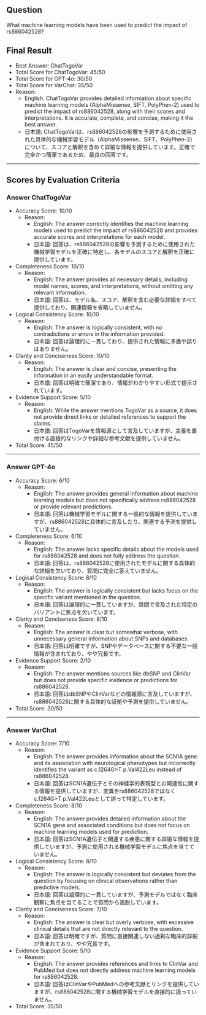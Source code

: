 ## Question

What machine learning models have been used to predict the impact of rs886042528?

## Final Result

- Best Answer: ChatTogoVar
- Total Score for ChatTogoVar: 45/50
- Total Score for GPT-4o: 30/50
- Total Score for VarChat: 35/50
- Reason:
  - English: ChatTogoVar provides detailed information about specific machine learning models (AlphaMissense, SIFT, PolyPhen-2) used to predict the impact of rs886042528, along with their scores and interpretations. It is accurate, complete, and concise, making it the best answer.
  - 日本語: ChatTogoVarは、rs886042528の影響を予測するために使用された具体的な機械学習モデル（AlphaMissense、SIFT、PolyPhen-2）について、スコアと解釈を含めて詳細な情報を提供しています。正確で完全かつ簡潔であるため、最良の回答です。

---

## Scores by Evaluation Criteria

### Answer ChatTogoVar
- Accuracy Score: 10/10
  - Reason: 
    - English: The answer correctly identifies the machine learning models used to predict the impact of rs886042528 and provides accurate scores and interpretations for each model.
    - 日本語: 回答は、rs886042528の影響を予測するために使用された機械学習モデルを正確に特定し、各モデルのスコアと解釈を正確に提供しています。
- Completeness Score: 10/10
  - Reason: 
    - English: The answer provides all necessary details, including model names, scores, and interpretations, without omitting any relevant information.
    - 日本語: 回答は、モデル名、スコア、解釈を含む必要な詳細をすべて提供しており、関連情報を省略していません。
- Logical Consistency Score: 10/10
  - Reason: 
    - English: The answer is logically consistent, with no contradictions or errors in the information provided.
    - 日本語: 回答は論理的に一貫しており、提供された情報に矛盾や誤りはありません。
- Clarity and Conciseness Score: 10/10
  - Reason: 
    - English: The answer is clear and concise, presenting the information in an easily understandable format.
    - 日本語: 回答は明確で簡潔であり、情報がわかりやすい形式で提示されています。
- Evidence Support Score: 5/10
  - Reason: 
    - English: While the answer mentions TogoVar as a source, it does not provide direct links or detailed references to support the claims.
    - 日本語: 回答はTogoVarを情報源として言及していますが、主張を裏付ける直接的なリンクや詳細な参考文献を提供していません。
- Total Score: 45/50

---

### Answer GPT-4o
- Accuracy Score: 6/10
  - Reason: 
    - English: The answer provides general information about machine learning models but does not specifically address rs886042528 or provide relevant predictions.
    - 日本語: 回答は機械学習モデルに関する一般的な情報を提供していますが、rs886042528に具体的に言及したり、関連する予測を提供していません。
- Completeness Score: 6/10
  - Reason: 
    - English: The answer lacks specific details about the models used for rs886042528 and does not fully address the question.
    - 日本語: 回答は、rs886042528に使用されたモデルに関する具体的な詳細を欠いており、質問に完全に答えていません。
- Logical Consistency Score: 8/10
  - Reason: 
    - English: The answer is logically consistent but lacks focus on the specific variant mentioned in the question.
    - 日本語: 回答は論理的に一貫していますが、質問で言及された特定のバリアントに焦点を欠いています。
- Clarity and Conciseness Score: 8/10
  - Reason: 
    - English: The answer is clear but somewhat verbose, with unnecessary general information about SNPs and databases.
    - 日本語: 回答は明確ですが、SNPやデータベースに関する不要な一般情報が含まれており、やや冗長です。
- Evidence Support Score: 2/10
  - Reason: 
    - English: The answer mentions sources like dbSNP and ClinVar but does not provide specific evidence or predictions for rs886042528.
    - 日本語: 回答はdbSNPやClinVarなどの情報源に言及していますが、rs886042528に関する具体的な証拠や予測を提供していません。
- Total Score: 30/50

---

### Answer VarChat
- Accuracy Score: 7/10
  - Reason: 
    - English: The answer provides information about the SCN1A gene and its association with neurological phenotypes but incorrectly identifies the variant as c.1264G>T p.Val422Leu instead of rs886042528.
    - 日本語: 回答はSCN1A遺伝子とその神経学的表現型との関連性に関する情報を提供していますが、変異をrs886042528ではなくc.1264G>T p.Val422Leuとして誤って特定しています。
- Completeness Score: 8/10
  - Reason: 
    - English: The answer provides detailed information about the SCN1A gene and associated conditions but does not focus on machine learning models used for prediction.
    - 日本語: 回答はSCN1A遺伝子と関連する疾患に関する詳細な情報を提供していますが、予測に使用される機械学習モデルに焦点を当てていません。
- Logical Consistency Score: 8/10
  - Reason: 
    - English: The answer is logically consistent but deviates from the question by focusing on clinical observations rather than predictive models.
    - 日本語: 回答は論理的に一貫していますが、予測モデルではなく臨床観察に焦点を当てることで質問から逸脱しています。
- Clarity and Conciseness Score: 7/10
  - Reason: 
    - English: The answer is clear but overly verbose, with excessive clinical details that are not directly relevant to the question.
    - 日本語: 回答は明確ですが、質問に直接関連しない過剰な臨床的詳細が含まれており、やや冗長です。
- Evidence Support Score: 5/10
  - Reason: 
    - English: The answer provides references and links to ClinVar and PubMed but does not directly address machine learning models for rs886042528.
    - 日本語: 回答はClinVarやPubMedへの参考文献とリンクを提供していますが、rs886042528に関する機械学習モデルを直接的に扱っていません。
- Total Score: 35/50